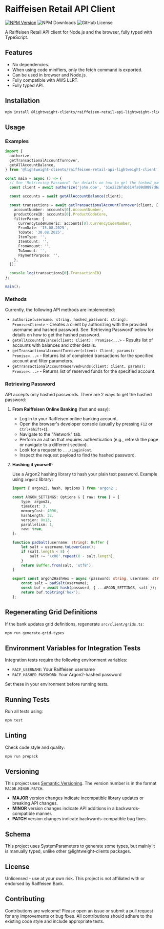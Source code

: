 # Raiffeisen Retail API Client

[![NPM Version](https://img.shields.io/npm/v/@lightweight-clients/raiffeisen-retail-api-lightweight-client)](https://www.npmjs.com/package/@lightweight-clients/raiffeisen-retail-api-lightweight-client)
![NPM Downloads](https://img.shields.io/npm/dm/@lightweight-clients/raiffeisen-retail-api-lightweight-client)
![GitHub License](https://img.shields.io/github/license/lightweight-clients/raiffeisen-retail-api-lightweight-client)

A Raiffeisen Retail API client for Node.js and the browser, fully typed with TypeScript.

## Features

- No dependencies.
- When using code minifiers, only the fetch command is exported.
- Can be used in browser and Node.js.
- Fully compatible with AWS LLRT.
- Fully typed API.

## Installation

```bash
npm install @lightweight-clients/raiffeisen-retail-api-lightweight-client
```

## Usage

### Examples

```typescript
import {
  authorize,
  getTransactionalAccountTurnover,
  getAllAccountBalance,
} from '@lightweight-clients/raiffeisen-retail-api-lightweight-client';

const main = async () => {
  // See 'Retrieving Password' for details on how to get the hashed password.
  const client = await authorize('john.doe', 'b1e222bfab614fa09d0897d6a5ee82d0b1e222bfab614fa09d0897d6a5ee82d0');

  const accounts = await getAllAccountBalance(client);

  const transactions = await getTransactionalAccountTurnover(client, {
    accountNumber: accounts[0].AccountNumber,
    productCoreID: accounts[0].ProductCodeCore,
    filterParam: {
      CurrencyCodeNumeric: accounts[0].CurrencyCodeNumber,
      FromDate: '15.08.2025',
      ToDate: '30.08.2025',
      ItemType: '',
      ItemCount: '',
      FromAmount: '',
      ToAmount: '',
      PaymentPurpose: '',
    },
  });

  console.log(transactions[0].TransactionID)
};

main();
```

### Methods

Currently, the following API methods are implemented:

- `authorize(username: string, hashed_password: string): Promise<Client>` -
  Creates a client by authorizing with the provided username and hashed password.
  See 'Retrieving Password' below for details on how to get the hashed password.
- `getAllAccountBalance(client: Client): Promise<...>` -
  Results list of accounts with balances and other details.
- `getTransactionalAccountTurnover(client: Client, params): Promise<...>` -
  Returns list of completed transactions for the specified account and filter parameters.
- `getTransactionalAccountReservedFunds(client: Client, params): Promise<...>` -
  Returns list of reserved funds for the specified account.

### Retrieving Password

API accepts only hashed passwords. There are 2 ways to get the hashed password:

1. **From Raiffeisen Online Banking** (fast and easy):
   - Log in to your Raiffeisen online banking account.
   - Open the browser's developer console (usually by pressing `F12` or `Ctrl+Shift+I`).
   - Navigate to the "Network" tab.
   - Perform an action that requires authentication (e.g., refresh the page or navigate to a different section).
   - Look for a request to `.../LoginFont`.
   - Inspect the request payload to find the hashed password.

2. **Hashing it yourself**:

   Use a Argon2 hashing library to hash your plain text password.
   Example using `argon2` library:

   ```typescript
   import { argon2i, hash, Options } from 'argon2';
   
   const ARGON_SETTINGS: Options & { raw: true } = {
       type: argon2i,
       timeCost: 3,
       memoryCost: 4096,
       hashLength: 32,
       version: 0x13,
       parallelism: 1,
       raw: true,
   };
   
   function padSalt(username: string): Buffer {
       let salt = username.toLowerCase();
       if (salt.length < 8) {
           salt += '\x00'.repeat(8 - salt.length);
       }
       return Buffer.from(salt, 'utf8');
   }
   
   export const argon2HashHex = async (password: string, username: string): Promise<string> => {
       const salt = padSalt(username);
       const buf = await hash(password, { ...ARGON_SETTINGS, salt });
       return buf.toString('hex');
   };
   ```

## Regenerating Grid Definitions

If the bank updates grid definitions, regenerate `src/client/grids.ts`:

```bash
npm run generate-grid-types
```

## Environment Variables for Integration Tests

Integration tests require the following environment variables:

- `RAIF_USERNAME`: Your Raiffeisen username
- `RAIF_HASHED_PASSWORD`: Your Argon2-hashed password

Set these in your environment before running tests.

## Running Tests

Run all tests using:

```bash
npm test
```

## Linting

Check code style and quality:

```bash
npm run prepack
```

## Versioning

This project uses [Semantic Versioning](https://semver.org/). The version number is in the format `MAJOR.MINOR.PATCH`.

- **MAJOR** version changes indicate incompatible library updates or breaking API changes.
- **MINOR** version changes indicate API additions in a backwards-compatible manner.
- **PATCH** version changes indicate backwards-compatible bug fixes.

## Schema

This project uses SystemParameters to generate some types, but mainly it is manually typed,
unlike other @lightweight-clients packages.

## License

Unlicensed - use at your own risk. This project is not affiliated with or endorsed by Raiffeisen Bank.

## Contributing

Contributions are welcome! Please open an issue or submit a pull request for any improvements or bug fixes.
All contributions should adhere to the existing code style and include appropriate tests.
